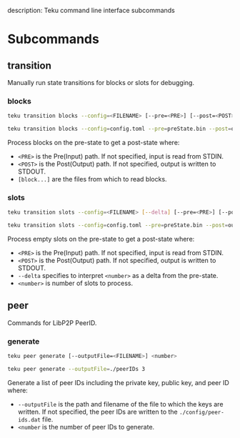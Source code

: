 description: Teku command line interface subcommands
<!--- END of page meta data -->

# Subcommands 

## transition 

Manually run state transitions for blocks or slots for debugging. 

### blocks 

```bash tab="Syntax"
teku transition blocks --config=<FILENAME> [--pre=<PRE>] [--post=<POST>] [blockFiles]
```

```bash tab="Example"
teku transition blocks --config=config.toml --pre=preState.bin --post=outputFile.bin blockFile1.bin blockFile2.bin
```

Process blocks on the pre-state to get a post-state where: 

* `<PRE>` is the Pre(Input) path.  If not specified, input is read from STDIN.
* `<POST>` is the Post(Output) path. If not specified, output is written to STDOUT. 
* `[block...]` are the files from which to read blocks. 

### slots 

```bash tab="Syntax"
teku transition slots --config=<FILENAME> [--delta] [--pre=<PRE>] [--post=<POST>] <number>
```

```bash tab="Example"
teku transition slots --config=config.toml --pre=preState.bin --post=outputFile.bin 50
```

Process empty slots on the pre-state to get a post-state where: 

* `<PRE>` is the Pre(Input) path.  If not specified, input is read from STDIN.
* `<POST>` is the Post(Output) path. If not specified, output is written to STDOUT.  
* `--delta` specifies to interpret `<number>` as a delta from the pre-state. 
* `<number>` is number of slots to process.

## peer 

Commands for LibP2P PeerID. 

### generate 

```bash tab="Syntax"
teku peer generate [--outputFile=<FILENAME>] <number>
```

```bash tab="Example"
teku peer generate --outputFile=./peerIDs 3  
```

Generate a list of peer IDs including the private key, public key, and peer ID where:  

* `--outputFile` is the path and filename of the file to which the keys are written. If not specified, the peer IDs
are written to the `./config/peer-ids.dat` file. 
* `<number` is the number of peer IDs to generate.
